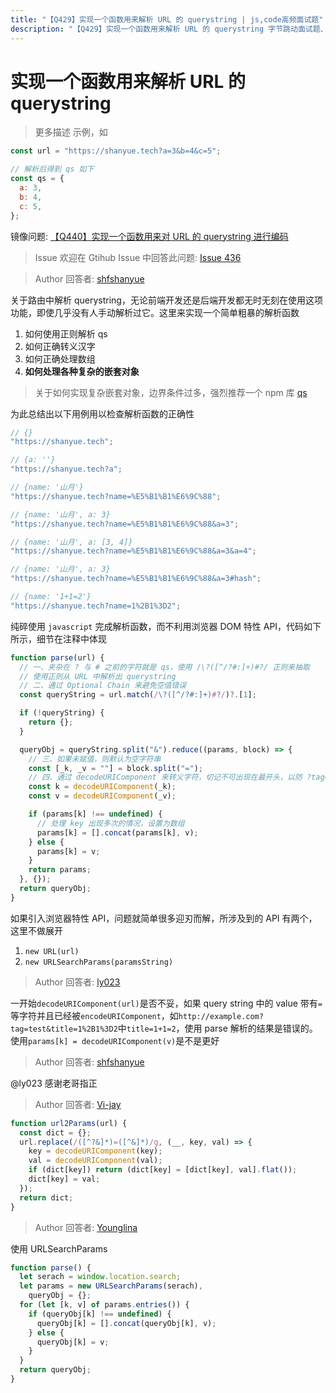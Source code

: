 ```yaml
---
title: "【Q429】实现一个函数用来解析 URL 的 querystring | js,code高频面试题"
description: "【Q429】实现一个函数用来解析 URL 的 querystring 字节跳动面试题、阿里腾讯面试题、美团小米面试题。"
---
```


# 实现一个函数用来解析 URL 的 querystring

> 更多描述
> 示例，如

```js
const url = "https://shanyue.tech?a=3&b=4&c=5";

// 解析后得到 qs 如下
const qs = {
  a: 3,
  b: 4,
  c: 5,
};
```

镜像问题: [【Q440】实现一个函数用来对 URL 的 querystring 进行编码](https://github.com/shfshanyue/Daily-Question/issues/448)

> Issue
> 欢迎在 Gtihub Issue 中回答此问题: [Issue 436](https://github.com/shfshanyue/Daily-Question/issues/436)

> Author
> 回答者: [shfshanyue](https://github.com/shfshanyue)

关于路由中解析 querystring，无论前端开发还是后端开发都无时无刻在使用这项功能，即使几乎没有人手动解析过它。这里来实现一个简单粗暴的解析函数

1. 如何使用正则解析 qs
1. 如何正确转义汉字
1. 如何正确处理数组
1. **如何处理各种复杂的嵌套对象**

> 关于如何实现复杂嵌套对象，边界条件过多，强烈推荐一个 npm 库 [qs](https://github.com/ljharb/qs)

为此总结出以下用例用以检查解析函数的正确性

```js
// {}
"https://shanyue.tech";

// {a: ''}
"https://shanyue.tech?a";

// {name: '山月'}
"https://shanyue.tech?name=%E5%B1%B1%E6%9C%88";

// {name: '山月', a: 3}
"https://shanyue.tech?name=%E5%B1%B1%E6%9C%88&a=3";

// {name: '山月', a: [3, 4]}
"https://shanyue.tech?name=%E5%B1%B1%E6%9C%88&a=3&a=4";

// {name: '山月', a: 3}
"https://shanyue.tech?name=%E5%B1%B1%E6%9C%88&a=3#hash";

// {name: '1+1=2'}
"https://shanyue.tech?name=1%2B1%3D2";
```

纯碎使用 `javascript` 完成解析函数，而不利用浏览器 DOM 特性 API，代码如下所示，细节在注释中体现

```js
function parse(url) {
  // 一、夹杂在 ? 与 # 之前的字符就是 qs，使用 /\?([^/?#:]+)#?/ 正则来抽取
  // 使用正则从 URL 中解析出 querystring
  // 二、通过 Optional Chain 来避免空值错误
  const queryString = url.match(/\?([^/?#:]+)#?/)?.[1];

  if (!queryString) {
    return {};
  }

  queryObj = queryString.split("&").reduce((params, block) => {
    // 三、如果未赋值，则默认为空字符串
    const [_k, _v = ""] = block.split("=");
    // 四、通过 decodeURIComponent 来转义字符，切记不可出现在最开头，以防 ?tag=test&title=1%2B1%3D2 出错
    const k = decodeURIComponent(_k);
    const v = decodeURIComponent(_v);

    if (params[k] !== undefined) {
      // 处理 key 出现多次的情况，设置为数组
      params[k] = [].concat(params[k], v);
    } else {
      params[k] = v;
    }
    return params;
  }, {});
  return queryObj;
}
```

如果引入浏览器特性 API，问题就简单很多迎刃而解，所涉及到的 API 有两个，这里不做展开

1. `new URL(url)`
1. `new URLSearchParams(paramsString)`

> Author
> 回答者: [ly023](https://github.com/ly023)

一开始`decodeURIComponent(url)`是否不妥，如果 query string 中的 value 带有`=`等字符并且已经被`encodeURIComponent`，如`http://example.com?tag=test&title=1%2B1%3D2`中`title=1+1=2`，使用 parse 解析的结果是错误的。使用`params[k] = decodeURIComponent(v)`是不是更好

> Author
> 回答者: [shfshanyue](https://github.com/shfshanyue)

@ly023 感谢老哥指正

> Author
> 回答者: [Vi-jay](https://github.com/Vi-jay)

```ts
function url2Params(url) {
  const dict = {};
  url.replace(/([^?&]*)=([^&]*)/g, (__, key, val) => {
    key = decodeURIComponent(key);
    val = decodeURIComponent(val);
    if (dict[key]) return (dict[key] = [dict[key], val].flat());
    dict[key] = val;
  });
  return dict;
}
```

> Author
> 回答者: [Younglina](https://github.com/Younglina)

使用 URLSearchParams

```javascript
function parse() {
  let serach = window.location.search;
  let params = new URLSearchParams(serach),
    queryObj = {};
  for (let [k, v] of params.entries()) {
    if (queryObj[k] !== undefined) {
      queryObj[k] = [].concat(queryObj[k], v);
    } else {
      queryObj[k] = v;
    }
  }
  return queryObj;
}
```
